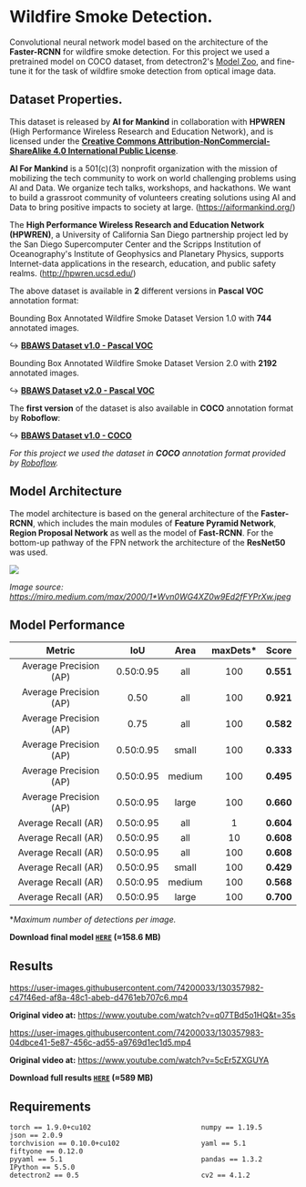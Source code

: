 # Wildfire Smoke Detection.
Convolutional neural network model based on the architecture of the **Faster-RCNN** for wildfire smoke detection. For this project we used a pretrained model on COCO dataset, from detectron2's [Model Zoo](https://detectron2.readthedocs.io/en/latest/modules/model_zoo.html), and fine-tune it for the task of wildfire smoke detection from optical image data.

## Dataset Properties.
<div align="left">
 
This dataset is released by **AI for Mankind** in collaboration with **HPWREN** (High Performance Wireless Research and Education Network), and is licensed under the [**Creative Commons Attribution-NonCommercial-ShareAlike 4.0 International Public License**](https://creativecommons.org/licenses/by-nc-sa/4.0/). 
 
 **AI For Mankind** is a 501(c)(3) nonprofit organization with the mission of mobilizing the tech community to work on world challenging problems using AI and Data. We organize tech talks, workshops, and hackathons. We want to build a grassroot community of volunteers creating solutions using AI and Data to bring positive impacts to society at large.      (https://aiformankind.org/) 
 
The **High Performance Wireless Research and Education Network (HPWREN)**, a University of California San Diego partnership project led by the San Diego Supercomputer Center and the Scripps Institution of Oceanography's Institute of Geophysics and Planetary Physics, supports Internet-data applications in the research, education, and public safety realms. (http://hpwren.ucsd.edu/)
 
 
The above dataset is available in **2** different versions in **Pascal VOC** annotation format:
 
Bounding Box Annotated Wildfire Smoke Dataset Version 1.0 with **744** annotated images. 
 
 :arrow_right_hook: [ **BBAWS Dataset v1.0 - Pascal VOC**](https://drive.google.com/file/d/1sEB77bfp2yMkgsSW9703vwDHol_cK6D5/view?usp=sharing)
 
 Bounding Box Annotated Wildfire Smoke Dataset Version 2.0 with **2192** annotated images. 
 
:arrow_right_hook: [ **BBAWS Dataset v2.0 - Pascal VOC**](https://drive.google.com/drive/folders/1IKXN2-hxTrEQsIIKOxiUAuLgoxubA9Wq?usp=sharing)

The **first version** of the dataset is also available in **COCO** annotation format by **Roboflow**:
 
:arrow_right_hook: [ **BBAWS Dataset v1.0 - COCO**]( https://public.roboflow.com/object-detection/wildfire-smoke)
 


_For this project we used the dataset in **COCO** annotation format provided by [Roboflow](https://roboflow.com/)._

</div align="left">

## Model Architecture
The model architecture is based on the general architecture of the **Faster-RCNN**, which includes the main modules of **Feature Pyramid Network**, **Region Proposal Network** as well as the model of **Fast-RCNN**. For the bottom-up pathway of the FPN network the architecture of the **ResNet50** was used.

<img src="https://miro.medium.com/max/2000/1*Wvn0WG4XZ0w9Ed2fFYPrXw.jpeg">

_Image source: https://miro.medium.com/max/2000/1*Wvn0WG4XZ0w9Ed2fFYPrXw.jpeg_


## Model Performance

|          **Metric**        |         **IoU**     |      **Area**   |      **maxDets*** |   **Score**  |
|:--------------------------:|:-------------------:|:---------------:|:-----------------:|:------------:|
|Average Precision  (AP)     |0.50:0.95            |    all          |100                |     **0.551**|
|Average Precision  (AP)     |0.50                 |    all          |100                |     **0.921**|
|Average Precision  (AP)     |0.75                 |    all          |100                |     **0.582**|
|Average Precision  (AP)     |0.50:0.95            |  small          |100                |     **0.333**|
|Average Precision  (AP)     |0.50:0.95            | medium          |100                |     **0.495**|
|Average Precision  (AP)     |0.50:0.95            | large           |100                |     **0.660**|
|Average Recall     (AR)     |0.50:0.95            | all             | 1                 |     **0.604**|
|Average Recall     (AR)     |0.50:0.95            | all             |10                 |     **0.608**|
|Average Recall     (AR)     |0.50:0.95            | all             | 100               |     **0.608**|
|Average Recall     (AR)     |0.50:0.95            | small           | 100               |     **0.429**|
|Average Recall     (AR)     |0.50:0.95            | medium          | 100               |     **0.568**|
|Average Recall     (AR)     |0.50:0.95            | large           | 100               |     **0.700**|

*_Maximum number of detections per image._

**Download final model [`HERE`](https://drive.google.com/file/d/12TmbotrgL8q5R7u7pMuN34cnA_-4cGia/view?usp=sharing) (≈158.6 MB)** 

## Results

https://user-images.githubusercontent.com/74200033/130357982-c47f46ed-af8a-48c1-abeb-d4761eb707c6.mp4

**Original video at:** https://www.youtube.com/watch?v=q07TBd5o1HQ&t=35s

https://user-images.githubusercontent.com/74200033/130357983-04dbce41-5e87-456c-ad55-a9769d1ec1d5.mp4

**Original video at:** https://www.youtube.com/watch?v=5cEr5ZXGUYA    

**Download full results [`HERE`](https://drive.google.com/drive/folders/1wakQ7tUbXv-_HZX56l5C_tGunGw2CmaS?usp=sharing) (≈589 MB)**  

## Requirements

    torch == 1.9.0+cu102                           numpy == 1.19.5                           json == 2.0.9
    torchvision == 0.10.0+cu102                    yaml == 5.1                               fiftyone == 0.12.0
    pyyaml == 5.1                                  pandas == 1.3.2                           IPython == 5.5.0
    detectron2 == 0.5                              cv2 == 4.1.2
                  
  
